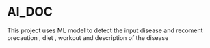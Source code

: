 # AI_DOC

This project uses ML model to detect the input disease and recoment precaution , diet , workout and description of the disease 
